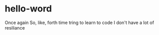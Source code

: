 # hello-word
Once again
So, like, forth time tring to learn to code
I don't have a lot of resiliance
